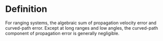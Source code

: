 # Definition

For ranging systems, the algebraic sum of propagation velocity error and
curved-path error. Except at long ranges and low angles, the curved-path
component of propagation error is generally negligible.
